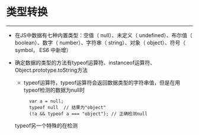# 类型转换 #


----------

- 在JS中数据有七种内置类型：空值（ null）、未定义（ undefined）、布尔值（ boolean）、数字（ number）、字符串（ string）、对象（ object）、符号（ symbol， ES6 中新增）

- 确定数据的类型的方法有typeof运算符、instanceof运算符、Object.prototype.toString方法

	- typeof运算符，typeof运算符会返回数据类型的字符串值，但是在用typeof检测的数据为null时
			
			var a = null;
			typeof null  // 结果为"object"
			(!a && typeof a === "object"); // 正确检测null

	typeof另一个特殊的在检测